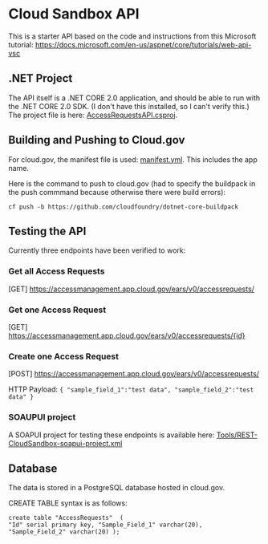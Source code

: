 
# Cloud Sandbox API
This is a starter API based on the code and instructions from this Microsoft tutorial: https://docs.microsoft.com/en-us/aspnet/core/tutorials/web-api-vsc

## .NET Project

The API itself is a .NET CORE 2.0 application, and should be able to run with the .NET CORE 2.0 SDK. (I don't have this installed, so I can't verify this.) The project file is here: [AccessRequestsAPI.csproj](AccessRequestsAPI.csproj).

## Building and Pushing to Cloud.gov

For cloud.gov, the manifest file is used: [manifest.yml](manifest.yml). This includes the app name.

Here is the command to push to cloud.gov (had to specify the buildpack in the push commmand because otherwise there were build errors):

`cf push -b https://github.com/cloudfoundry/dotnet-core-buildpack`

## Testing the API

Currently three endpoints have been verified to work:

### Get all Access Requests
[GET]
https://accessmanagement.app.cloud.gov/ears/v0/accessrequests/

### Get one Access Request
[GET]
https://accessmanagement.app.cloud.gov/ears/v0/accessrequests/{id}

### Create one Access Request
[POST]
https://accessmanagement.app.cloud.gov/ears/v0/accessrequests/

HTTP Payload:
`{
    "sample_field_1":"test data",
    "sample_field_2":"test data"
}`

### SOAUPUI project
A SOAPUI project for testing these endpoints is available here:
[Tools/REST-CloudSandbox-soapui-project.xml](Tools/REST-CloudSandbox-soapui-project.xml)

## Database

The data is stored in a PostgreSQL database hosted in cloud.gov.

CREATE TABLE syntax is as follows:

`
create table "AccessRequests" 
(                                                                                                                   
"Id" serial primary key,
"Sample_Field_1" varchar(20),
"Sample_Field_2" varchar(20)
);
`






